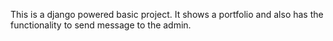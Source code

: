 This is a django powered basic project.
It shows a portfolio and also has the functionality to send message to the admin.
